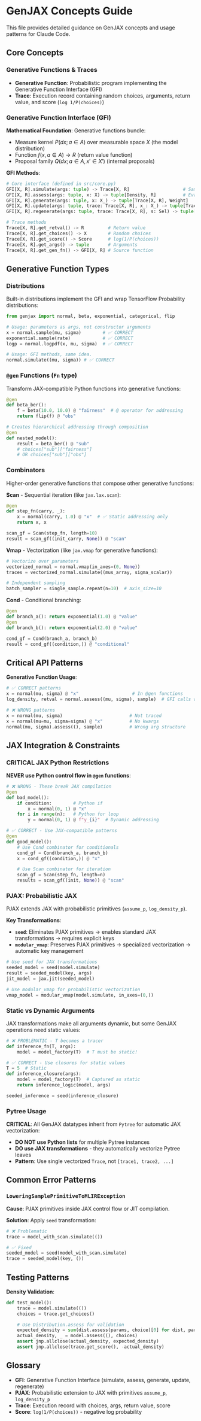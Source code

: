 # GenJAX Concepts Guide

This file provides detailed guidance on GenJAX concepts and usage patterns for Claude Code.

## Core Concepts

### Generative Functions & Traces

- **Generative Function**: Probabilistic program implementing the Generative Function Interface (GFI)
- **Trace**: Execution record containing random choices, arguments, return value, and score (`log 1/P(choices)`)

### Generative Function Interface (GFI)

**Mathematical Foundation**: Generative functions bundle:

- Measure kernel $P(dx; a \in A)$ over measurable space $X$ (the model distribution)
- Function $f(x, a \in A) \rightarrow R$ (return value function)
- Proposal family $Q(dx; a \in A, x' \in X')$ (internal proposals)

**GFI Methods**:

```python
# Core interface (defined in src/core.py)
GFI[X, R].simulate(args: tuple) -> Trace[X, R]                    # Sample execution
GFI[X, R].assess(args: tuple, x: X) -> tuple[Density, R]          # Evaluate density
GFI[X, R].generate(args: tuple, x: X_) -> tuple[Trace[X, R], Weight]
GFI[X, R].update(args: tuple, trace: Trace[X, R], x_: X_) -> tuple[Trace[X, R], Weight, X_]
GFI[X, R].regenerate(args: tuple, trace: Trace[X, R], s: Sel) -> tuple[Trace[X, R], Weight, X_]

# Trace methods
Trace[X, R].get_retval() -> R         # Return value
Trace[X, R].get_choices() -> X        # Random choices
Trace[X, R].get_score() -> Score      # log(1/P(choices))
Trace[X, R].get_args() -> tuple       # Arguments
Trace[X, R].get_gen_fn() -> GFI[X, R] # Source function
```

## Generative Function Types

### Distributions

Built-in distributions implement the GFI and wrap TensorFlow Probability distributions:

```python
from genjax import normal, beta, exponential, categorical, flip

# Usage: parameters as args, not constructor arguments
x = normal.sample(mu, sigma)        # ✅ CORRECT
exponential.sample(rate)            # ✅ CORRECT
logp = normal.logpdf(x, mu, sigma)  # ✅ CORRECT

# Usage: GFI methods, same idea.
normal.simulate((mu, sigma)) # ✅ CORRECT
```

### `@gen` Functions (`Fn` type)

Transform JAX-compatible Python functions into generative functions:

```python
@gen
def beta_ber():
    f = beta(10.0, 10.0) @ "fairness"  # @ operator for addressing
    return flip(f) @ "obs"

# Creates hierarchical addressing through composition
@gen
def nested_model():
    result = beta_ber() @ "sub"
    # choices["sub"]["fairness"]
    # OR choices["sub"]["obs"]
```

### Combinators

Higher-order generative functions that compose other generative functions:

**Scan** - Sequential iteration (like `jax.lax.scan`):

```python
@gen
def step_fn(carry, _):
    x = normal(carry, 1.0) @ "x"  # ✅ Static addressing only
    return x, x

scan_gf = Scan(step_fn, length=10)
result = scan_gf((init_carry, None)) @ "scan"
```

**Vmap** - Vectorization (like `jax.vmap` for generative functions):

```python
# Vectorize over parameters
vectorized_normal = normal.vmap(in_axes=(0, None))
traces = vectorized_normal.simulate((mus_array, sigma_scalar))

# Independent sampling
batch_sampler = single_sample.repeat(n=10)  # axis_size=10
```

**Cond** - Conditional branching:

```python
@gen
def branch_a(): return exponential(1.0) @ "value"
@gen
def branch_b(): return exponential(2.0) @ "value"

cond_gf = Cond(branch_a, branch_b)
result = cond_gf((condition,)) @ "conditional"
```

## Critical API Patterns

**Generative Function Usage**:

```python
# ✅ CORRECT patterns
x = normal(mu, sigma) @ "x"                    # In @gen functions
log_density, retval = normal.assess((mu, sigma), sample)  # GFI calls with tuple args

# ❌ WRONG patterns
x = normal(mu, sigma)                         # Not traced
x = normal(mu=mu, sigma=sigma) @ "x"          # No kwargs
normal(mu, sigma).assess((), sample)          # Wrong arg structure
```

## JAX Integration & Constraints

### CRITICAL JAX Python Restrictions

**NEVER use Python control flow in `@gen` functions**:

```python
# ❌ WRONG - These break JAX compilation
@gen
def bad_model():
    if condition:        # Python if
        x = normal(0, 1) @ "x"
    for i in range(n):   # Python for loop
        y = normal(0, 1) @ f"y_{i}"  # Dynamic addressing

# ✅ CORRECT - Use JAX-compatible patterns
@gen
def good_model():
    # Use Cond combinator for conditionals
    cond_gf = Cond(branch_a, branch_b)
    x = cond_gf((condition,)) @ "x"

    # Use Scan combinator for iteration
    scan_gf = Scan(step_fn, length=n)
    results = scan_gf((init, None)) @ "scan"
```

### PJAX: Probabilistic JAX

PJAX extends JAX with probabilistic primitives (`assume_p`, `log_density_p`).

**Key Transformations**:

- **`seed`**: Eliminates PJAX primitives → enables standard JAX transformations → requires explicit keys
- **`modular_vmap`**: Preserves PJAX primitives → specialized vectorization → automatic key management

```python
# Use seed for JAX transformations
seeded_model = seed(model.simulate)
result = seeded_model(key, args)
jit_model = jax.jit(seeded_model)

# Use modular_vmap for probabilistic vectorization
vmap_model = modular_vmap(model.simulate, in_axes=(0,))
```

### Static vs Dynamic Arguments

JAX transformations make all arguments dynamic, but some GenJAX operations need static values:

```python
# ❌ PROBLEMATIC - T becomes a tracer
def inference_fn(T, args):
    model = model_factory(T)  # T must be static!

# ✅ CORRECT - Use closures for static values
T = 5  # Static
def inference_closure(args):
    model = model_factory(T)  # Captured as static
    return inference_logic(model, args)

seeded_inference = seed(inference_closure)
```

### Pytree Usage

**CRITICAL**: All GenJAX datatypes inherit from `Pytree` for automatic JAX vectorization:

- **DO NOT use Python lists** for multiple Pytree instances
- **DO use JAX transformations** - they automatically vectorize Pytree leaves
- **Pattern**: Use single vectorized `Trace`, not `[trace1, trace2, ...]`

## Common Error Patterns

### `LoweringSamplePrimitiveToMLIRException`

**Cause**: PJAX primitives inside JAX control flow or JIT compilation.

**Solution**: Apply `seed` transformation:

```python
# ❌ Problematic
trace = model_with_scan.simulate(())

# ✅ Fixed
seeded_model = seed(model_with_scan.simulate)
trace = seeded_model(key, ())
```

## Testing Patterns

**Density Validation**:

```python
def test_model():
    trace = model.simulate(())
    choices = trace.get_choices()

    # Use Distribution.assess for validation
    expected_density = sum(dist.assess(params, choice)[0] for dist, params, choice in distributions)
    actual_density, _ = model.assess((), choices)
    assert jnp.allclose(actual_density, expected_density)
    assert jnp.allclose(trace.get_score(), -actual_density)
```

## Glossary

- **GFI**: Generative Function Interface (simulate, assess, generate, update, regenerate)
- **PJAX**: Probabilistic extension to JAX with primitives `assume_p`, `log_density_p`
- **Trace**: Execution record with choices, args, return value, score
- **Score**: `log(1/P(choices))` - negative log probability
